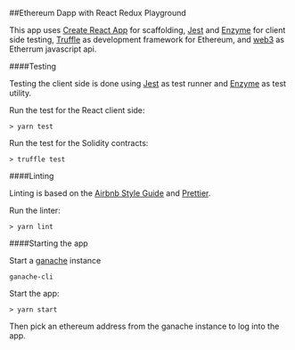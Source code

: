 ##Ethereum Dapp with React Redux Playground

This app uses [Create React App](https://github.com/facebook/create-react-app) for scaffolding,  [Jest](https://jestjs.io/) and [Enzyme](https://airbnb.io/enzyme/) for client side testing,  [Truffle](https://truffleframework.com/) as development framework for Ethereum, and [web3](https://github.com/ethereum/web3.js/) as Etherrum javascript api.

####Testing

Testing the client side is done using [Jest](https://jestjs.io/) as test runner and [Enzyme](https://airbnb.io/enzyme/) as test utility.

Run the test for the React client side:
```
> yarn test
```

Run the test for the Solidity contracts:
```
> truffle test
```

####Linting

Linting is based on the [Airbnb Style Guide](https://github.com/airbnb/javascript) and [Prettier](https://github.com/prettier/prettier).

Run the linter:

```
> yarn lint
```

####Starting the app

Start a [ganache](https://truffleframework.com/ganache) instance

```
ganache-cli
```

Start the app:

```
> yarn start
```

Then pick an ethereum address from the ganache instance to log into the app.